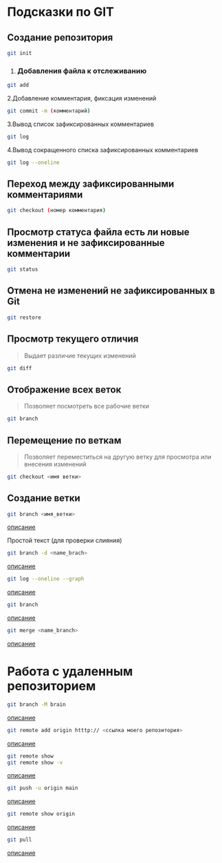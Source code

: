 # Подсказки по GIT

## Создание репозитория

```sh
git init
```

1. ### Добавления файла к отслеживанию

```sh
git add
```

 2.Добавление комментария, фиксация изменений

```sh
git commit -m (комментарий)
```

3.Вывод список зафиксированных комментариев

```sh
git log
```

4.Вывод сокращенного списка зафиксированных комментариев

```sh
git log --oneline
```

## Переход между зафиксированными комментариями

```sh
git checkout (номер комментария)
```

## Просмотр статуса файла есть ли новые изменения и не зафиксированные комментарии

```sh
git status
```

## Отмена не изменений не зафиксированных в Git

```sh
git restore
```

## Просмотр  текущего отличия
> Выдает различие текущих изменений
```sh
git diff
```

## Отображение всех веток
> Позволяет посмотреть все рабочие ветки
```sh
git branch
```

## Перемещение по веткам
> Позволяет переместиться на другую ветку для просмотра или внесения изменений
```sh
git checkout <имя ветки>
```

## Создание  ветки

```sh
git branch <имя_ветки>
```
[описание](http.example.com "Создание новой ветки")

Простой текст (для проверки слияния)


```sh
git branch -d <name_brach> 
```
[описание](http.example.com "Удаление слитой ветки с master или другой")

```sh
git log --oneline --graph 
```
[описание](http.example.com "Вывод сокращенного списка зафиксированных изменений")

```sh 
git branch
```
[описание](http.example.com "Просмотр списка веток, так же позволяет видеть активную ветку")

```sh 
git merge <name_branch>
```
[описание](http.example.com "Делает слияние веток")

# Работа с удаленным репозиторием

```sh 
git branch -M brain
```
[описание](http.example.com "Переиминование ветки master в main")


```sh
git remote add origin htttp:// <ссылка моего репозитория>
```
[описание](http.example.com "Связывает локальный репозиторий с удаленным")

```sh
git remote show
git remote show -v
```
[описание](http.example.com "Показывает заданный репозиторий с -v показывает более подробную информацию")

```sh
git push -u origin main
```
[описание](http.example.com "Выталкивает локальный репозиторий в удаленный. Если делаете в первый раз то потребуется инициализация")

```sh
git remote show origin
```
[описание](http.example.com "Выдает более подробную информацию о репозитории с ссылками")

```sh
git pull
```
[описание](http.example.com "Запрос изменений с удаленного репозитория")